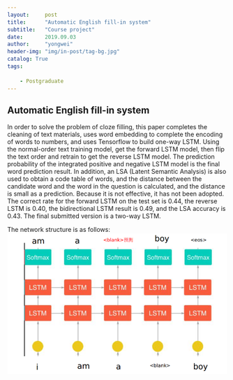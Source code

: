 ```yaml
---
layout:     post
title:      "Automatic English fill-in system"
subtitle:   "Course project"
date:       2019.09.03
author:     "yongwei"
header-img: "img/in-post/tag-bg.jpg"
catalog: True
tags:

    - Postgraduate
---
```


## Automatic English fill-in system

In order to solve the problem of cloze filling, this paper completes the cleaning of text materials, uses word embedding to complete the encoding of words to numbers, and uses Tensorflow to build one-way LSTM. Using the normal-order text training model, get the forward LSTM model, then flip the text order and retrain to get the reverse LSTM model. The prediction probability of the integrated positive and negative LSTM model is the final word prediction result. In addition, an LSA (Latent Semantic Analysis) is also used to obtain a code table of words, and the distance between the candidate word and the word in the question is calculated, and the distance is small as a prediction. Because it is not effective, it has not been adopted. The correct rate for the forward LSTM on the test set is 0.44, the reverse LSTM is 0.40, the bidirectional LSTM result is 0.49, and the LSA accuracy is 0.43. The final submitted version is a two-way LSTM.

The network structure is as follows:
![](/img/in-post/nlp/预测.png)
